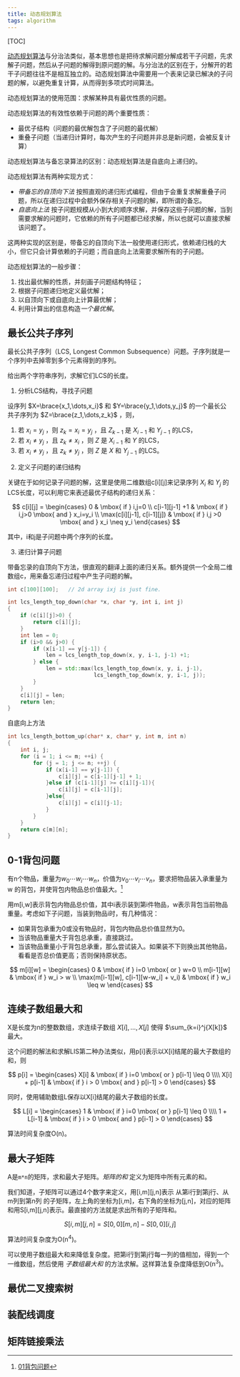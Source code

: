 ```yaml
---
title: 动态规划算法
tags: algorithm
---
```


[TOC]

[动态规划算法](http://en.wikipedia.org/wiki/Dynamic_programming)与分治法类似，基本思想也是把待求解问题分解成若干子问题，先求解子问题，然后从子问题的解得到原问题的解。与分治法的区别在于，分解开的若干子问题往往不是相互独立的。动态规划算法中需要用一个表来记录已解决的子问题的解，以避免重复计算，从而得到多项式时间算法。

动态规划算法的使用范围：求解某种具有最优性质的问题。

动态规划算法的有效性依赖于问题的两个重要性质：

- 最优子结构（问题的最优解包含了子问题的最优解）
- 重叠子问题（当递归计算时，每次产生的子问题并非总是新问题，会被反复计算）

动态规划算法与备忘录算法的区别：动态规划算法是自底向上递归的。

动态规划算法有两种实现方式：

- *带备忘的自顶向下法* 按照直观的递归形式编程，但由于会重复求解重叠子问题，所以在递归过程中会额外保存相关子问题的解，即所谓的备忘。
- *自底向上法* 按子问题规模从小到大的顺序求解，并保存这些子问题的解，当到需要求解的问题时，它依赖的所有子问题都已经求解，所以也就可以直接求解该问题了。

这两种实现的区别是，带备忘的自顶向下法一般使用递归形式，依赖递归栈的大小，但它只会计算依赖的子问题；而自底向上法需要求解所有的子问题。

动态规划算法的一般步骤：

1. 找出最优解的性质，并刻画子问题结构特征；
2. 根据子问题递归地定义最优解；
3. 以自顶向下或自底向上计算最优解；
4. 利用计算出的信息构造*一个最优解*。

## 最长公共子序列

最长公共子序列（LCS, Longest Common Subsequence）问题。子序列就是一个序列中去掉零到多个元素得到的序列。

给出两个字符串序列，求解它们LCS的长度。

1) 分析LCS结构，寻找子问题

设序列  $X=\brace{x_1,\dots,x_i}$  和  $Y=\brace{y_1,\dots,y_j}$ 的一个最长公共子序列为  $Z=\brace{z_1,\dots,z_k}$ ，则，

1. 若  $x_i=y_j$ ，则  $z_k=x_i=y_j$ ，且  $Z_{k-1}$ 是  $X_{i-1}$  和  $Y_{j-1}$ 的LCS，
2. 若  $x_i \neq y_j$  ，且  $z_k \neq x_i$ ，则 $Z$  是  $X_{i-1}$  和  $Y$ 的LCS，
3. 若  $x_i \neq y_j$  ，且  $z_k \neq y_j$ ，则 $Z$ 是  $X$ 和  $Y_{j-1}$ 的LCS。


2) 定义子问题的递归结构

关键在于如何记录子问题的解，这里是使用二维数组c[i][j]来记录序列 $X_i$  和  $Y_j$ 的LCS长度，可以利用它来表述最优子结构的递归关系：

$$
c[i][j] =
\begin{cases}
0 & \mbox{ if } i,j=0 \\
c[i-1][j-1] +1 & \mbox{ if } i,j>0 \mbox{ and } x_i=y_i \\
\max(c[i][j-1], c[i-1][j]) & \mbox{ if } i,j >0 \mbox{ and } x_i \neq y_i
\end{cases}
$$

其中，i和j是子问题中两个序列的长度。

<!-- 1. c[i][j]=0; IF i=0, j=0 -->
<!-- 2. c[i][j]=c[i-1][j-1]+1; IF i,j>0; xi=yi -->
<!-- 3. c[i][j]=max{ c[i][j-1], c[i-1][j] }; IF i,j>0; xi!=yi -->

3) 递归计算子问题

带备忘录的自顶向下方法，很直观的翻译上面的递归关系。额外提供一个全局二维数组c，用来备忘递归过程中产生子问题的解。

```c++
int c[100][100];   // 2d array ixj is just fine.

int lcs_length_top_down(char *x, char *y, int i, int j)
{
    if (c[i][j]>0) {
        return c[i][j];
    }
    int len = 0;
    if (i>0 && j>0) {
        if (x[i-1] == y[j-1]) {
            len = lcs_length_top_down(x, y, i-1, j-1) +1;
        } else {
            len = std::max(lcs_length_top_down(x, y, i, j-1),
                           lcs_length_top_down(x, y, i-1, j));
        }
    }
    c[i][j] = len;
    return len;
}
```

自底向上方法

```c++
int lcs_length_bottom_up(char* x, char* y, int m, int n)
{
    int i, j;
    for (i = 1; i <= m; ++i) {
        for (j = 1; j <= n; ++j) {
            if (x[i-1] == y[j-1]) {
                c[i][j] = c[i-1][j-1] + 1;
            }else if (c[i-1][j] >= c[i][j-1]){
                c[i][j] = c[i-1][j];
            }else{
                c[i][j] = c[i][j-1];
            }
        }
    }
    return c[m][n];
}
```

## 0-1背包问题

有n个物品，重量为$w_0\cdots w_i \cdots w_n$，价值为$v_0\cdots v_i \cdots v_n$，要求把物品装入承重量为 w 的背包，并使背包内物品总价值最大。[^01knapsack]

用m[i,w]表示背包内物品总价值，其中i表示装到第i件物品，w表示背包当前物品重量。考虑如下子问题，当装到物品i时，有几种情况：

- 如果背包承重为0或没有物品时，背包内物品总价值显然为0。
- 当该物品重量大于背包总承重，直接跳过。
- 当该物品重量小于背包总承重，那么尝试装入。如果装不下则换出其他物品，看看是否总价值更高；否则保持原状态。

$$
m[i][w] =
\begin{cases}
0 & \mbox{ if } i=0 \mbox{ or } w=0 \\
m[i-1][w]  & \mbox{ if } w_i > w \\
\max(m[i-1][w], c[i-1][w-w_i] + v_i) & \mbox{ if } w_i \leq w
\end{cases}
$$


## 连续子数组最大和

X是长度为n的整数数组，求连续子数组  $X[i],\dots,X[j]$  使得  $\sum_{k=i}^j{X[k]}$ 最大。

这个问题的解法和求解LIS第二种办法类似，用p[i]表示以X[i]结尾的最大子数组的和，则

$$
p[i] =
\begin{cases}
X[i] & \mbox{ if } i=0 \mbox{ or } p[i-1] \leq 0 \\\\
X[i] + p[i-1] & \mbox{ if } i > 0 \mbox{ and } p[i-1] > 0
\end{cases}
$$

同时，使用辅助数组L保存以X[i]结尾的最大子数组的长度。

$$
L[i] =
\begin{cases}
1 & \mbox{ if } i=0 \mbox{ or } p[i-1] \leq 0 \\\\
1 + L[i-1] & \mbox{ if } i > 0 \mbox{ and } p[i-1] > 0
\end{cases}
$$

算法时间复杂度O(n)。

## 最大子矩阵

A是`m*n`的矩阵，求和最大子矩阵。*矩阵的和* 定义为矩阵中所有元素的和。

我们知道，子矩阵可以通过4个数字来定义，用[i,m][j,n]表示 从第i行到第j行、从m列到第n列 的子矩阵，左上角的坐标为[i,m]，右下角的坐标为[j,n]，对应的矩阵和用S[i,m][j,n]表示。最直接的方法就是求出所有的子矩阵和。

$$
S[i,m][j,n] = S[0,0][m,n] - S[0,0][i,j]
$$

算法时间复杂度为O(n<sup>4</sup>)。

可以使用子数组最大和来降低复杂度。把第i行到第j行每一列的值相加，得到一个一维数组，然后使用 *子数组最大和* 的方法求解。这样算法复杂度降低到O(n<sup>3</sup>)。

## 最优二叉搜索树

## 装配线调度

## 矩阵链接乘法

[^01knapsack]: [01背包问题](https://en.wikipedia.org/wiki/Knapsack_problem#0.2F1_knapsack_problem)
